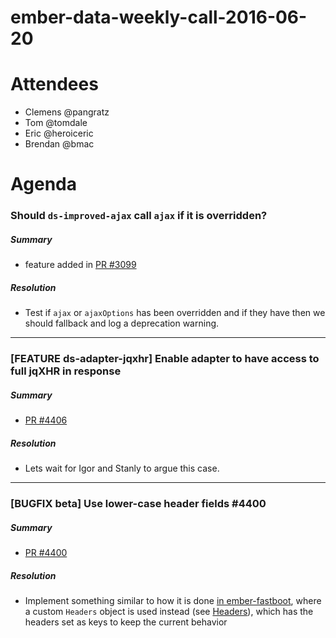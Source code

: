 ember-data-weekly-call-2016-06-20
=================================

Attendees
=========

-   Clemens <span class="citation" data-cites="pangratz">@pangratz</span>
-   Tom <span class="citation" data-cites="tomdale">@tomdale</span>
-   Eric <span class="citation" data-cites="heroiceric">@heroiceric</span>
-   Brendan <span class="citation" data-cites="bmac">@bmac</span>

Agenda
======

### Should `ds-improved-ajax` call `ajax` if it is overridden?

##### Summary

-   feature added in [PR \#3099](https://github.com/emberjs/data/pull/3099)

##### Resolution

-   Test if `ajax` or `ajaxOptions` has been overridden and if they have then we should fallback and log a deprecation warning.

------------------------------------------------------------------------

### \[FEATURE ds-adapter-jqxhr\] Enable adapter to have access to full jqXHR in response

##### Summary

-   [PR \#4406](https://github.com/emberjs/data/pull/4406)

##### Resolution

-   Lets wait for Igor and Stanly to argue this case.

------------------------------------------------------------------------

### \[BUGFIX beta\] Use lower-case header fields \#4400

##### Summary

-   [PR \#4400](https://github.com/emberjs/data/pull/4400)

##### Resolution

-   Implement something similar to how it is done [in ember-fastboot](https://github.com/ember-fastboot/fastboot/blob/master/lib/fastboot-headers.js), where a custom `Headers` object is used instead (see [Headers](https://developer.mozilla.org/en-US/docs/Web/API/Headers)), which has the headers set as keys to keep the current behavior

